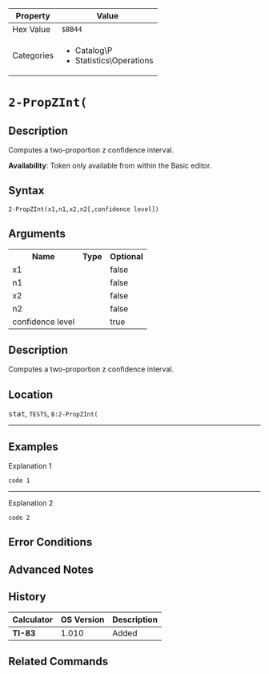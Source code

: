 | Property      | Value |
|---------------|-------|
| Hex Value     | `$BB44`|
| Categories    | <ul><li>Catalog\P</li><li>Statistics\Operations</li></ul> |

# `2-PropZInt(`

## Description
Computes a two-proportion z confidence interval.


<b>Availability</b>: Token only available from within the Basic editor.

## Syntax
`2-PropZInt(x1,n1,x2,n2[,confidence level])`

## Arguments
<table>
<tr><th>Name</th><th>Type</th><th>Optional</th></tr>

<tr><td>x1</td><td></td><td>false</td></tr>

<tr><td>n1</td><td></td><td>false</td></tr>

<tr><td>x2</td><td></td><td>false</td></tr>

<tr><td>n2</td><td></td><td>false</td></tr>

<tr><td>confidence level</td><td></td><td>true</td></tr>

</table>

## Description
Computes a two-proportion z confidence interval.

## Location
<kbd>stat</kbd>, `TESTS`, `B:2-PropZInt(`
<hr>

## Examples

Explanation 1
```ti-basic
code 1
```
---
Explanation 2
```ti-basic
code 2
```

## Error Conditions


## Advanced Notes


## History
| Calculator | OS Version | Description |
|------------|------------|-------------|
| <b>TI-83</b> | 1.010 | Added

## Related Commands

    